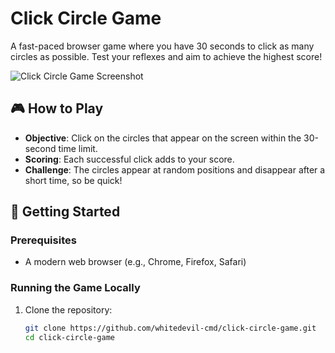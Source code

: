 # Click Circle Game

A fast-paced browser game where you have 30 seconds to click as many circles as possible. Test your reflexes and aim to achieve the highest score!

![Click Circle Game Screenshot](https://github.com/whitedevil-cmd/click-circle-game/blob/main/screenshot.png?raw=true)

## 🎮 How to Play

- **Objective**: Click on the circles that appear on the screen within the 30-second time limit.
- **Scoring**: Each successful click adds to your score.
- **Challenge**: The circles appear at random positions and disappear after a short time, so be quick!

## 🚀 Getting Started

### Prerequisites

- A modern web browser (e.g., Chrome, Firefox, Safari)

### Running the Game Locally

1. Clone the repository:

   ```bash
   git clone https://github.com/whitedevil-cmd/click-circle-game.git
   cd click-circle-game
